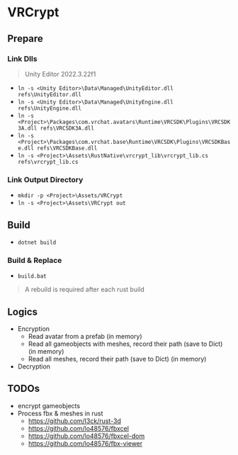 # VRCrypt

## Prepare

### Link Dlls

> Unity Editor 2022.3.22f1

- `ln -s <Unity Editor>\Data\Managed\UnityEditor.dll refs\UnityEditor.dll`
- `ln -s <Unity Editor>\Data\Managed\UnityEngine.dll refs\UnityEngine.dll`
- `ln -s <Project>\Packages\com.vrchat.avatars\Runtime\VRCSDK\Plugins\VRCSDK3A.dll refs\VRCSDK3A.dll`
- `ln -s <Project>\Packages\com.vrchat.base\Runtime\VRCSDK\Plugins\VRCSDKBase.dll refs\VRCSDKBase.dll`
- `ln -s <Project>\Assets\RustNative\vrcrypt_lib\vrcrypt_lib.cs refs\vrcrypt_lib.cs`

### Link Output Directory

- `mkdir -p <Project>\Assets/VRCrypt`
- `ln -s <Project>\Assets\VRCrypt out`

## Build

- `dotnet build`

### Build & Replace

- `build.bat`

> A rebuild is required after each rust build

## Logics

- Encryption
  - Read avatar from a prefab (in memory)
  - Read all gameobjects with meshes, record their path (save to Dict) (in memory)
  - Read all meshes, record their path (save to Dict) (in memory)
- Decryption

## TODOs

- encrypt gameobjects
- Process fbx & meshes in rust
  - https://github.com/I3ck/rust-3d
  - https://github.com/lo48576/fbxcel
  - https://github.com/lo48576/fbxcel-dom
  - https://github.com/lo48576/fbx-viewer

